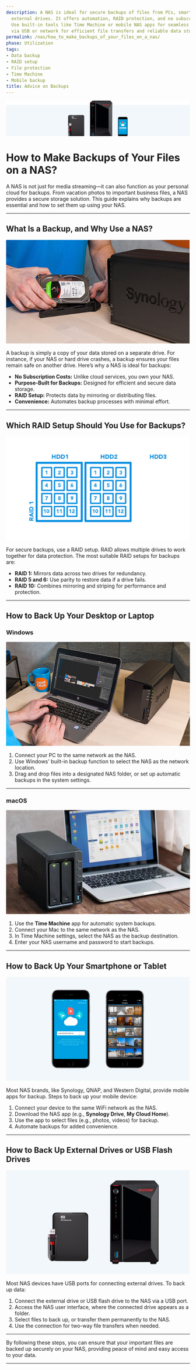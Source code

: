 ```yaml
---
description: A NAS is ideal for secure backups of files from PCs, smartphones, and
  external drives. It offers automation, RAID protection, and no subscription fees.
  Use built-in tools like Time Machine or mobile NAS apps for seamless backups. Connect
  via USB or network for efficient file transfers and reliable data storage.
permalink: /nas/how_to_make_backups_of_your_files_on_a_nas/
phase: Utilization
tags:
- Data backup
- RAID setup
- File protection
- Time Machine
- Mobile backup
title: Advice on Backups
---
```

![](/assets/images/nas/how_to_make_backups_of_your_files_on_a_nas.jpeg)

# How to Make Backups of Your Files on a NAS?

A NAS is not just for media streaming—it can also function as your personal cloud for backups. From vacation photos to important business files, a NAS provides a secure storage solution. This guide explains why backups are essential and how to set them up using your NAS.

---

## What Is a Backup, and Why Use a NAS?

![Why make a backup of your files?](/assets/images/nas/037fd09028ef9b4d811bad4ed1787e02.jpeg)

A backup is simply a copy of your data stored on a separate drive. For instance, if your NAS or hard drive crashes, a backup ensures your files remain safe on another drive. Here’s why a NAS is ideal for backups:

- **No Subscription Costs:** Unlike cloud services, you own your NAS.  
- **Purpose-Built for Backups:** Designed for efficient and secure data storage.  
- **RAID Setup:** Protects data by mirroring or distributing files.  
- **Convenience:** Automates backup processes with minimal effort.

---

## Which RAID Setup Should You Use for Backups?

![RAID 1 setup for the storage of your files](/assets/images/nas/eb0feb96ee3250ae4ca138471623e3e5.jpeg)

For secure backups, use a RAID setup. RAID allows multiple drives to work together for data protection. The most suitable RAID setups for backups are:

- **RAID 1:** Mirrors data across two drives for redundancy.  
- **RAID 5 and 6:** Use parity to restore data if a drive fails.  
- **RAID 10:** Combines mirroring and striping for performance and protection.  

---

## How to Back Up Your Desktop or Laptop

### Windows

![Windows PC and making backups](/assets/images/nas/d69226d227423545ab2951e142a5041f.jpeg)

1. Connect your PC to the same network as the NAS.  
2. Use Windows' built-in backup function to select the NAS as the network location.  
3. Drag and drop files into a designated NAS folder, or set up automatic backups in the system settings.

---

### macOS

![Apple PC and making backups](/assets/images/nas/296fbf0dca1c3917b1b59aa02d4aa693.jpeg)

1. Use the **Time Machine** app for automatic system backups.  
2. Connect your Mac to the same network as the NAS.  
3. In Time Machine settings, select the NAS as the backup destination.  
4. Enter your NAS username and password to start backups.  

---

## How to Back Up Your Smartphone or Tablet

![Make backups from your smartphone or tablet via the mobile app of your NAS](/assets/images/nas/d9a03a09cf3101aaa95c68a6b9b3ddbf.jpeg)

Most NAS brands, like Synology, QNAP, and Western Digital, provide mobile apps for backup. Steps to back up your mobile device:

1. Connect your device to the same WiFi network as the NAS.  
2. Download the NAS app (e.g., **Synology Drive**, **My Cloud Home**).  
3. Use the app to select files (e.g., photos, videos) for backup.  
4. Automate backups for added convenience.

---

## How to Back Up External Drives or USB Flash Drives

![Make backups from your USB flash drives and external HDDs via a NAS.](/assets/images/nas/e3c83f337ac82df4b90bcc2eb449787b.jpeg)

Most NAS devices have USB ports for connecting external drives. To back up data:

1. Connect the external drive or USB flash drive to the NAS via a USB port.  
2. Access the NAS user interface, where the connected drive appears as a folder.  
3. Select files to back up, or transfer them permanently to the NAS.  
4. Use the connection for two-way file transfers when needed.

---

By following these steps, you can ensure that your important files are backed up securely on your NAS, providing peace of mind and easy access to your data.

---
